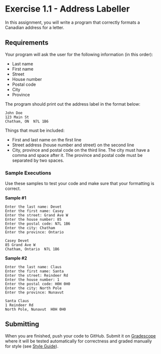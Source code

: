 # Exercise 1.1 - Address Labeller

In this assignment, you will write a program that correctly formats a Canadian address for a letter.

## Requirements

Your program will ask the user for the following information (in this order):
* Last name
* First name
* Street
* House number
* Postal code
* City
* Province

The program should print out the address label in the format below:

```
John Doe
123 Main St
Chatham, ON  N7L 1B6
```

Things that must be included:
* First and last name on the first line
* Street address (house number and street) on the second line
* City, province and postal code on the third line.  The city must have a comma and space after it.  The province and postal code must be separated by two spaces.

### Sample Executions

Use these samples to test your code and make sure that your formatting is correct.

**Sample #1**
```
Enter the last name: Devet
Enter the first name: Casey
Enter the street: Grand Ave W
Enter the house number: 85
Enter the postal code: N7L 1B6
Enter the city: Chatham
Enter the province: Ontario

Casey Devet
85 Grand Ave W
Chatham, Ontario  N7L 1B6
```

**Sample #2**
```
Enter the last name: Claus
Enter the first name: Santa
Enter the street: Reindeer Rd
Enter the house number: 1
Enter the postal code: H0H 0H0
Enter the city: North Pole
Enter the province: Nunavut

Santa Claus
1 Reindeer Rd
North Pole, Nunavut  H0H 0H0
```

## Submitting

When you are finished, push your code to GitHub.  Submit it on [Gradescope](gradescope.com) where it will be tested automatically for correctness and graded manually for style (see [Style Guide](https://mrdevet.github.io/ICS3C/assignments/Style-Guide/)).